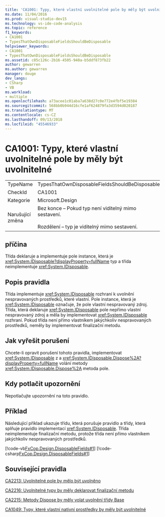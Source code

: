 ```yaml
---
title: 'CA1001: Typy, které vlastní uvolnitelné pole by měly být uvolnitelné'
ms.date: 11/04/2016
ms.prod: visual-studio-dev15
ms.technology: vs-ide-code-analysis
ms.topic: reference
f1_keywords:
- CA1001
- TypesThatOwnDisposableFieldsShouldBeDisposable
helpviewer_keywords:
- CA1001
- TypesThatOwnDisposableFieldsShouldBeDisposable
ms.assetid: c85c126c-2b16-4505-940a-b5ddf873fb22
author: gewarren
ms.author: gewarren
manager: douge
dev_langs:
- CSharp
- VB
ms.workload:
- multiple
ms.openlocfilehash: a73acee1c01aba7a638d27c0e772e4fbf5e19384
ms.sourcegitcommit: 568bb0b944d16cfe1af624879fa3d3594d020187
ms.translationtype: MT
ms.contentlocale: cs-CZ
ms.lasthandoff: 09/13/2018
ms.locfileid: "45546933"
---
```

# <a name="ca1001-types-that-own-disposable-fields-should-be-disposable"></a>CA1001: Typy, které vlastní uvolnitelné pole by měly být uvolnitelné

|||
|-|-|
|TypeName|TypesThatOwnDisposableFieldsShouldBeDisposable|
|CheckId|CA1001|
|Kategorie|Microsoft.Design|
|Narušující změna|Bez konce – Pokud typ není viditelný mimo sestavení.<br /><br /> Rozdělení – typ je viditelný mimo sestavení.|

## <a name="cause"></a>příčina
 Třída deklaruje a implementuje pole instance, která je <xref:System.IDisposable?displayProperty=fullName> typ a třída neimplementuje <xref:System.IDisposable>.

## <a name="rule-description"></a>Popis pravidla
 Třída implementuje <xref:System.IDisposable> rozhraní k uvolnění nespravovaných prostředků, které vlastní. Pole instance, která je <xref:System.IDisposable> označuje, že pole vlastní nespravovaný zdroj. Třída, která deklaruje <xref:System.IDisposable> pole nepřímo vlastní nespravovaný zdroj a měla by implementovat <xref:System.IDisposable> rozhraní. Pokud třída není přímo vlastníkem jakýchkoliv nespravovaných prostředků, neměly by implementovat finalizační metodu.

## <a name="how-to-fix-violations"></a>Jak vyřešit porušení
 Chcete-li opravit porušení tohoto pravidla, implementovat <xref:System.IDisposable> z a <xref:System.IDisposable.Dispose%2A?displayProperty=fullName> volání metody <xref:System.IDisposable.Dispose%2A> metoda pole.

## <a name="when-to-suppress-warnings"></a>Kdy potlačit upozornění
 Nepotlačujte upozornění na toto pravidlo.

## <a name="example"></a>Příklad
 Následující příklad ukazuje třídu, která porušuje pravidlo a třídy, která splňuje pravidlo implementací <xref:System.IDisposable>. Třída neimplementuje finalizační metodu, protože třída není přímo vlastníkem jakýchkoliv nespravovaných prostředků.

 [!code-vb[FxCop.Design.DisposableFields#1](../code-quality/codesnippet/VisualBasic/ca1001-types-that-own-disposable-fields-should-be-disposable_1.vb)]
 [!code-csharp[FxCop.Design.DisposableFields#1](../code-quality/codesnippet/CSharp/ca1001-types-that-own-disposable-fields-should-be-disposable_1.cs)]

## <a name="related-rules"></a>Související pravidla
 [CA2213: Uvolnitelné pole by mělo být uvolněno](../code-quality/ca2213-disposable-fields-should-be-disposed.md)

 [CA2216: Uvolnitelné typy by měly deklarovat finalizační metodu](../code-quality/ca2216-disposable-types-should-declare-finalizer.md)

 [CA2215: Metody Dispose by měly volat uvolnění třídy Base](../code-quality/ca2215-dispose-methods-should-call-base-class-dispose.md)

 [CA1049: Typy, které vlastní nativní prostředky by měly být uvolnitelné](../code-quality/ca1049-types-that-own-native-resources-should-be-disposable.md)